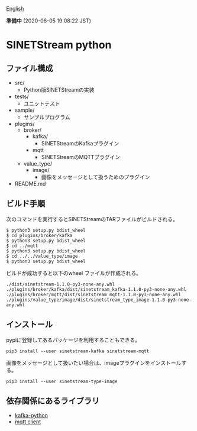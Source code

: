 <!--
Copyright (C) 2019 National Institute of Informatics

Licensed to the Apache Software Foundation (ASF) under one
or more contributor license agreements.  See the NOTICE file
distributed with this work for additional information
regarding copyright ownership.  The ASF licenses this file
to you under the Apache License, Version 2.0 (the
"License"); you may not use this file except in compliance
with the License.  You may obtain a copy of the License at

  http://www.apache.org/licenses/LICENSE-2.0

Unless required by applicable law or agreed to in writing,
software distributed under the License is distributed on an
"AS IS" BASIS, WITHOUT WARRANTIES OR CONDITIONS OF ANY
KIND, either express or implied.  See the License for the
specific language governing permissions and limitations
under the License.
-->

[English](README.en.md)

**準備中** (2020-06-05 19:08:22 JST)

# SINETStream python

## ファイル構成

* src/
    * Python版SINETStreamの実装
* tests/
    * ユニットテスト
* sample/
    * サンプルプログラム
* plugins/
    * broker/
        * kafka/
            * SINETStreamのKafkaプラグイン
        * mqtt
            * SINETStreamのMQTTプラグイン
    * value_type/
        * image/
            * 画像をメッセージとして扱うためのプラグイン
* README.md

## ビルド手順

次のコマンドを実行するとSINETStreamのTARファイルがビルドされる。

```
$ python3 setup.py bdist_wheel
$ cd plugins/broker/kafka
$ python3 setup.py bdist_wheel
$ cd ../mqtt
$ python3 setup.py bdist_wheel
$ cd ../../value_type/image
$ python3 setup.py bdist_wheel
```

ビルドが成功すると以下のwheel ファイルが作成される。

```
./dist/sinetstream-1.1.0-py3-none-any.whl
./plugins/broker/kafka/dist/sinetstream_kafka-1.1.0-py3-none-any.whl
./plugins/broker/mqtt/dist/sinetstream_mqtt-1.1.0-py3-none-any.whl
./plugins/value_type/image/dist/sinetstream_type_image-1.1.0-py3-none-any.whl
```

## インストール

pypiに登録してあるパッケージを利用することもできる。

```
pip3 install --user sinetstream-kafka sinetstream-mqtt
```

画像をメッセージとして扱いたい場合は、imageプラグインをインストールする。

```
pip3 install --user sinetstream-type-image
```

## 依存関係にあるライブラリ

* [kafka-python](https://kafka-python.readthedocs.io/en/master/)
* [mqtt client](https://www.eclipse.org/paho/clients/python/docs/)

